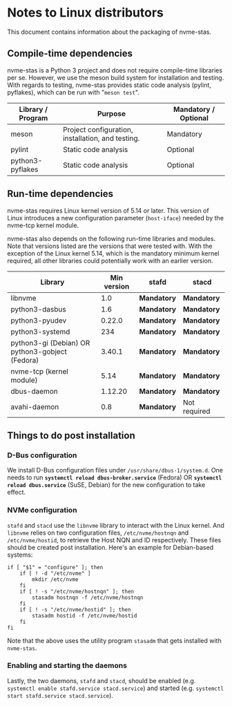 # Notes to Linux distributors

This document contains information about the packaging of nvme-stas.

## Compile-time dependencies

nvme-stas is a Python 3 project and does not require compile-time libraries per se. However, we use the meson build system for installation and testing. With regards to testing, nvme-stas provides static code analysis (pylint, pyflakes), which can be run with "`meson test`".

| Library / Program | Purpose                                           | Mandatory / Optional |
| ----------------- | ------------------------------------------------- | -------------------- |
| meson             | Project configuration, installation, and testing. | Mandatory            |
| pylint            | Static code analysis                              | Optional             |
| python3-pyflakes  | Static code analysis                              | Optional             |

## Run-time dependencies

nvme-stas requires Linux kernel version of 5.14 or later. This version of Linux introduces a new configuration parameter (`host-iface`) needed by the nvme-tcp kernel module.

nvme-stas also depends on the following run-time libraries and modules. Note that versions listed are the versions that were tested with. With the exception of the Linux kernel 5.14, which is the mandatory minimum kernel required, all other libraries could potentially work with an earlier version.

| Library                                         | Min version | stafd         | stacd         |
| ----------------------------------------------- | ----------- | ------------- | ------------- |
| libnvme                                         | 1.0         | **Mandatory** | **Mandatory** |
| python3-dasbus                                  | 1.6         | **Mandatory** | **Mandatory** |
| python3-pyudev                                  | 0.22.0      | **Mandatory** | **Mandatory** |
| python3-systemd                                 | 234         | **Mandatory** | **Mandatory** |
| python3-gi (Debian) OR python3-gobject (Fedora) | 3.40.1      | **Mandatory** | **Mandatory** |
| nvme-tcp (kernel module)                        | 5.14        | **Mandatory** | **Mandatory** |
| dbus-daemon                                     | 1.12.20     | **Mandatory** | **Mandatory** |
| avahi-daemon                                    | 0.8         | **Mandatory** | Not required  |

## Things to do post installation

### D-Bus configuration

We install D-Bus configuration files under `/usr/share/dbus-1/system.d`. One needs to run **`systemctl reload dbus-broker.service`** (Fedora) OR **`systemctl reload dbus.service`** (SuSE, Debian) for the new configuration to take effect.

### NVMe configuration

`stafd` and `stacd` use the `libnvme` library to interact with the Linux kernel. And `libnvme` relies on two configuration files, `/etc/nvme/hostnqn` and `/etc/nvme/hostid`, to retrieve the Host NQN and ID respectively. These files should be created post installation. Here's an example for Debian-based systems:

```
if [ "$1" = "configure" ]; then
    if [ ! -d "/etc/nvme" ]
        mkdir /etc/nvme
    fi
    if [ ! -s "/etc/nvme/hostnqn" ]; then
        stasadm hostnqn -f /etc/nvme/hostnqn
    fi
    if [ ! -s "/etc/nvme/hostid" ]; then
        stasadm hostid -f /etc/nvme/hostid
    fi
fi
```

Note that the above uses the utility program `stasadm` that gets installed with `nvme-stas`.

### Enabling and starting the daemons

Lastly, the two daemons, `stafd` and `stacd`, should be enabled (e.g. `systemctl enable stafd.service stacd.service`) and started (e.g. `systemctl start stafd.service stacd.service`).

